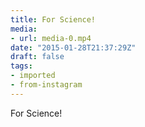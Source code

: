 ```yaml
---
title: For Science!
media:
- url: media-0.mp4
date: "2015-01-28T21:37:29Z"
draft: false
tags:
- imported
- from-instagram
---
```

For Science!
